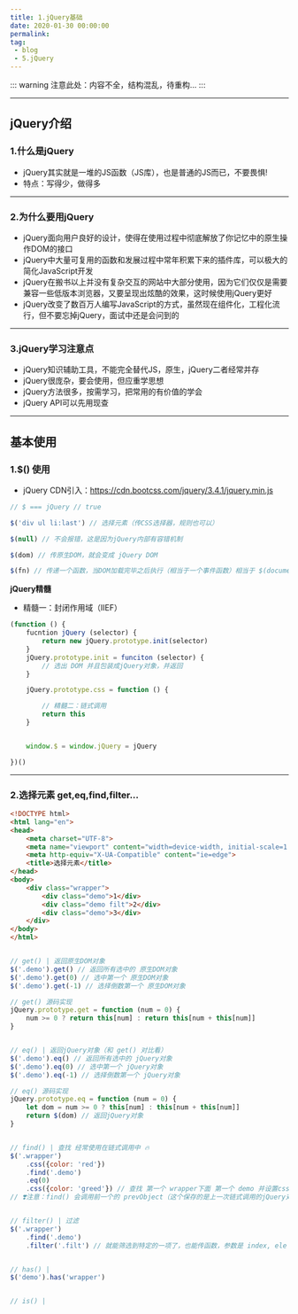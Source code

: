 ```yaml
---
title: 1.jQuery基础
date: 2020-01-30 00:00:00
permalink: 
tag: 
 - blog
 - 5.jQuery
---
```


::: warning
注意此处：内容不全，结构混乱，待重构...
:::

---

## jQuery介绍

### 1.什么是jQuery

- jQuery其实就是一堆的JS函数（JS库），也是普通的JS而已，不要畏惧!
- 特点：写得少，做得多

---

### 2.为什么要用jQuery

- jQuery面向用户良好的设计，使得在使用过程中彻底解放了你记忆中的原生操作DOM的接口
- jQuery中大量可复用的函数和发展过程中常年积累下来的插件库，可以极大的简化JavaScript开发
- jQuery在搬书以上并没有复杂交互的网站中大部分使用，因为它们仅仅是需要兼容一些低版本浏览器，又要呈现出炫酷的效果，这时候使用jQuery更好
- jQuery改变了数百万人编写JavaScript的方式，虽然现在组件化，工程化流行，但不要忘掉jQuery，面试中还是会问到的


---

### 3.jQuery学习注意点

- jQuery知识辅助工具，不能完全替代JS，原生，jQuery二者经常并存
- jQuery很庞杂，要会使用，但应重学思想
- jQuery方法很多，按需学习，把常用的有价值的学会
- jQuery API可以先用现查

---

## 基本使用

### 1.$() 使用

- jQuery CDN引入：https://cdn.bootcss.com/jquery/3.4.1/jquery.min.js

```js
// $ === jQuery // true

$('div ul li:last') // 选择元素（传CSS选择器，规则也可以）

$(null) // 不会报错，这是因为jQuery内部有容错机制

$(dom) // 传原生DOM，就会变成 jQuery DOM

$(fn) // 传递一个函数，当DOM加载完毕之后执行（相当于一个事件函数）相当于 $(document).rendy(function () { })

```

**jQuery精髓**

- 精髓一：封闭作用域（IIEF）

```js
(function () {
    fucntion jQuery (selector) {
        return new jQuery.prototype.init(selector)
    }
    jQuery.prototype.init = funciton (selector) {
        // 选出 DOM 并且包装成jQuery对象，并返回
    }

    jQuery.prototype.css = function () {

        // 精髓二：链式调用
        return this
    }


    window.$ = window.jQuery = jQuery

})()
```

---

### 2.选择元素 get,eq,find,filter...

```html
<!DOCTYPE html>
<html lang="en">
<head>
    <meta charset="UTF-8">
    <meta name="viewport" content="width=device-width, initial-scale=1.0">
    <meta http-equiv="X-UA-Compatible" content="ie=edge">
    <title>选择元素</title>
</head>
<body>
    <div class="wrapper">
        <div class="demo">1</div>
        <div class="demo filt">2</div>
        <div class="demo">3</div>
    </div>
</body>
</html>
```

```js

// get() | 返回原生DOM对象
$('.demo').get() // 返回所有选中的 原生DOM对象
$('.demo').get(0) // 选中第一个 原生DOM对象
$('.demo').get(-1) // 选择倒数第一个 原生DOM对象

// get() 源码实现
jQuery.prototype.get = function (num = 0) {
    num >= 0 ? return this[num] : return this[num + this[num]]
}


// eq() | 返回jQuery对象（和 get() 对比看）
$('.demo').eq() // 返回所有选中的 jQuery对象
$('.demo').eq(0) // 选中第一个 jQuery对象
$('.demo').eq(-1) // 选择倒数第一个 jQuery对象

// eq() 源码实现
jQuery.prototype.eq = function (num = 0) {
    let dom = num >= 0 ? this[num] : this[num + this[num]]
    return $(dom) // 返回jQuery对象
}


// find() | 查找 经常使用在链式调用中 🔥
$('.wrapper')
    .css({color: 'red'})
    .find('.demo')
    .eq(0)
    .css({color: 'greed'}) // 查找 第一个 wrapper下面 第一个 demo 并设置css
// ❣️注意：find() 会调用前一个的 prevObject（这个保存的是上一次链式调用的jQuery对象） 节省了jQuery的性能


// filter() | 过滤
$('.wrapper')
    .find('.demo')
    .filter('.filt') // 就能筛选到特定的一项了，也能传函数，参数是 index, ele ，其他的都一样，true 也是，false 不返回


// has() | 
$('demo').has('wrapper')


// is() | 

```
